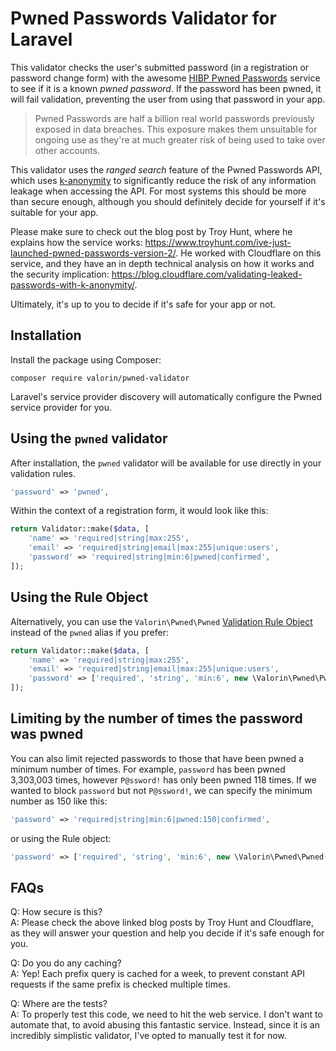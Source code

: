 # Pwned Passwords Validator for Laravel

This validator checks the user's submitted password (in a registration or password change form) with the awesome 
[HIBP Pwned Passwords](https://haveibeenpwned.com/Passwords) service to see if it is a known _pwned password_.
If the password has been pwned, it will fail validation, preventing the user from using that password in your app.

> Pwned Passwords are half a billion real world passwords previously exposed in data breaches. This exposure makes them unsuitable for ongoing use as they're at much greater risk of being used to take over other accounts.

This validator uses the _ranged search_ feature of the Pwned Passwords API, which uses [k-anonymity](https://en.wikipedia.org/wiki/K-anonymity)
to significantly reduce the risk of any information leakage when accessing the API.
For most systems this should be more than secure enough, although you should definitely decide for yourself if it's suitable for your app. 

Please make sure to check out the blog post by Troy Hunt, where he explains how the service works:
<https://www.troyhunt.com/ive-just-launched-pwned-passwords-version-2/>. He worked with Cloudflare on this service, 
and they have an in depth technical analysis on how it works and the security implication: 
<https://blog.cloudflare.com/validating-leaked-passwords-with-k-anonymity/>.

Ultimately, it's up to you to decide if it's safe for your app or not.

## Installation

Install the package using Composer:

```
composer require valorin/pwned-validator
```

Laravel's service provider discovery will automatically configure the Pwned service provider for you.

## Using the `pwned` validator

After installation, the `pwned` validator will be available for use directly in your validation rules.
```php
'password' => 'pwned',
```

Within the context of a registration form, it would look like this:
```php
return Validator::make($data, [
    'name' => 'required|string|max:255',
    'email' => 'required|string|email|max:255|unique:users',
    'password' => 'required|string|min:6|pwned|confirmed',
]);
```

## Using the Rule Object

Alternatively, you can use the `Valorin\Pwned\Pwned` [Validation Rule Object](https://laravel.com/docs/5.5/validation#using-rule-objects)
instead of the `pwned` alias if you prefer:

```php
return Validator::make($data, [
    'name' => 'required|string|max:255',
    'email' => 'required|string|email|max:255|unique:users',
    'password' => ['required', 'string', 'min:6', new \Valorin\Pwned\Pwned, 'confirmed'],
]);
```

## Limiting by the number of times the password was pwned

You can also limit rejected passwords to those that have been pwned a minimum number of times.
For example, `password` has been pwned 3,303,003 times, however `P@ssword!` has only been pwned 118 times.
If we wanted to block `password` but not `P@ssword!`, we can specify the minimum number as 150 like this:

```php
'password' => 'required|string|min:6|pwned:150|confirmed',
```

or using the Rule object:
```php
'password' => ['required', 'string', 'min:6', new \Valorin\Pwned\Pwned(150), 'confirmed'],
```
 
## FAQs

Q: How secure is this?  
A: Please check the above linked blog posts by Troy Hunt and Cloudflare, as they will answer your question and help you decide if it's safe enough for you.

Q: Do you do any caching?  
A: Yep! Each prefix query is cached for a week, to prevent constant API requests if the same prefix is checked multiple times. 

Q: Where are the tests?  
A: To properly test this code, we need to hit the web service. I don't want to automate that, to avoid abusing this fantastic service. Instead, since it is an incredibly simplistic validator, I've opted to manually test it for now.
